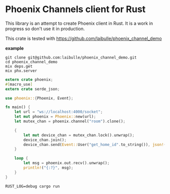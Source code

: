 # Phoenix Channels client for Rust

This library is an attempt to create Phoenix client in Rust.
It is a work in progress so don't use it in production.

This crate is tested with https://github.com/laibulle/phoenix_channel_demo

__example__

```
git clone git@github.com:laibulle/phoenix_channel_demo.git
cd phoenix_channel_demo
mix deps.get
mix phx.server
```


```rust
extern crate phoenix;
#[macro_use]
extern crate serde_json;

use phoenix::{Phoenix, Event};

fn main() {
    let url = "ws://localhost:4000/socket";
    let mut phoenix = Phoenix::new(url);
    let mutex_chan = phoenix.channel("room").clone();

    {
        let mut device_chan = mutex_chan.lock().unwrap();
        device_chan.join();
        device_chan.send(Event::User("get_home_id".to_string()), json!({}));
    }

    loop {
        let msg = phoenix.out.recv().unwrap();
        println!("{:?}", msg);
    }
}
```

```
RUST_LOG=debug cargo run
```